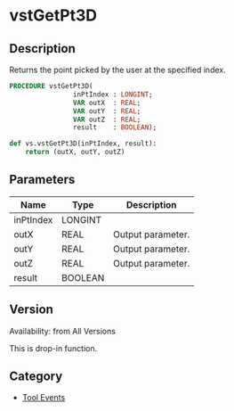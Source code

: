 # vstGetPt3D

## Description
Returns the point picked by the user at the specified index.

```pascal
PROCEDURE vstGetPt3D(
				inPtIndex : LONGINT;
				VAR outX  : REAL;
				VAR outY  : REAL;
				VAR outZ  : REAL;
				result    : BOOLEAN);
```

```python
def vs.vstGetPt3D(inPtIndex, result):
    return (outX, outY, outZ)
```

## Parameters
|Name|Type|Description|
|---|---|---|
|inPtIndex|LONGINT|   |
|outX|REAL|Output parameter.|
|outY|REAL|Output parameter.|
|outZ|REAL|Output parameter.|
|result|BOOLEAN|   |

## Version
Availability: from All Versions

This is drop-in function.

## Category
* [Tool Events](../Categories/Tool%20Events.md)

